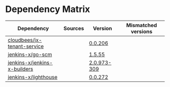 # Dependency Matrix

Dependency | Sources | Version | Mismatched versions
---------- | ------- | ------- | -------------------
[cloudbees/jx-tenant-service](https://github.com/cloudbees/jx-tenant-service) |  | [0.0.206](https://github.com/cloudbees/jx-tenant-service/releases/tag/v0.0.206) | 
[jenkins-x/go-scm](https://github.com/jenkins-x/go-scm) |  | [1.5.55]() | 
[jenkins-x/jenkins-x-builders](https://github.com/jenkins-x/jenkins-x-builders) |  | [2.0.973-309]() | 
[jenkins-x/lighthouse](https://github.com/jenkins-x/lighthouse) |  | [0.0.272]() | 
